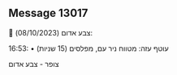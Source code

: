 ## Message 13017

🔴 צבע אדום (08/10/2023):

16:53:
• עוטף עזה: מטווח ניר עם, מפלסים (15 שניות)

צופר - צבע אדום


